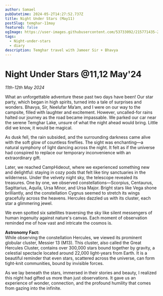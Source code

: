 ```yaml
---
author: Samael
pubDatetime: 2024-05-2T14:27:52.737Z
title: Night Under Stars (May11)
postSlug: temghar-11may
featured: false
ogImage: https://user-images.githubusercontent.com/53733092/215771435-25408246-2309-4f8b-a781-1f3d93bdf0ec.png
tags:
  - Night-under-stars
  - diary
description: Temghar travel with Jameer Sir + Bhavya
---
```


# Night Under Stars @11,12 May'24

*11th-12th May 2024*  

What an unforgettable adventure these past two days have been! Our star party, which began in high spirits, turned into a tale of surprises and wonders. Bhavya, Sir, Neelufar Ma’am, and I were on our way to the campsite, filled with laughter and excitement. However, uncalled-for rains halted our journey as the road became impassable. We parked our car near the serene Temghar Lake, unsure of what the night ahead would bring. Little did we know, it would be magical.  

As dusk fell, the rain subsided, and the surrounding darkness came alive with the soft glow of countless fireflies. The sight was enchanting—a natural symphony of light dancing across the night. It felt as if the universe had conspired to replace our temporary inconvenience with an extraordinary gift.  

Later, we reached CampHideout, where we experienced something new and delightful: staying in cozy pods that felt like tiny sanctuaries in the wilderness. Under the velvety night sky, the telescope revealed its treasures. One by one, we observed constellations—Scorpius, Centaurus, Sagittarius, Aquila, Ursa Minor, and Ursa Major. Bright stars like Vega shone brilliantly, and the constellation Cygnus seemed to stretch its wings gracefully across the heavens. Hercules dazzled us with its cluster, each star a glimmering jewel.  

We even spotted six satellites traversing the sky like silent messengers of human ingenuity against nature's canvas. Each moment of observation reminded me of how vast and intricate the cosmos is.  

**Astronomy Fact:**  
While observing the constellation Hercules, we viewed its prominent globular cluster, Messier 13 (M13). This cluster, also called the Great Hercules Cluster, contains over 300,000 stars bound together by gravity, a celestial spectacle located around 22,000 light-years from Earth. It is a beautiful reminder that even stars, scattered across the universe, can form tight-knit communities, bound by invisible forces.  

As we lay beneath the stars, immersed in their stories and beauty, I realized this night had gifted us more than just observations. It gave us an experience of wonder, connection, and the profound humility that comes from gazing into the infinite.
